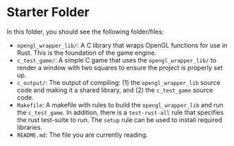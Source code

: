 # Starter Folder

In this folder, you should see the following folder/files:
- `opengl_wrapper_lib/`: A C library that wraps OpenGL functions for use in Rust. This is the foundation of the game engine.
- `c_test_game/`: A simple C game that uses the `opengl_wrapper_lib/` to render a window with two squares to ensure the project is properly set up.
- `c_output/`: The output of compiling: (1) the `opengl_wrapper_lib` source code and making it a shared library, and (2) the `c_test_game` source code.
- `Makefile`: A makefile with rules to build the `opengl_wrapper_lib` and run the `c_test_game`. In addition, there is a `test-rust-all` rule that specifies the rust test-suite to run. The `setup` rule can be used to install required libraries. 
- `README.md`: The file you are currently reading.
